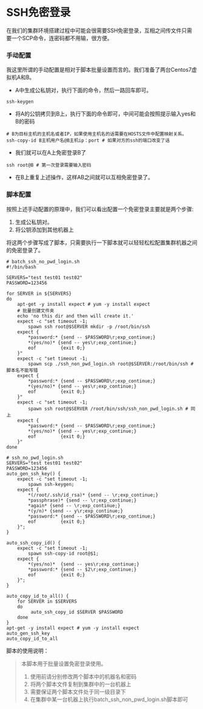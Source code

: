 # SSH免密登录

在我们的集群环境搭建过程中可能会很需要SSH免密登录，互相之间传文件只需要一个SCP命令，连密码都不用输，很方便。

### 手动配置

我这里所谓的手动配置是相对于脚本批量设置而言的。我们准备了两台Centos7虚拟机A和B。

- A中生成公私钥对，执行下面的命令，然后一路回车即可。

```shell
ssh-keygen
```

- 将A的公钥拷贝到B上，执行下面的命令即可，中间可能会按照提示输入yes和B的密码

```shell
# B为目标主机的主机名或者IP，如果使用主机名的话需要在HOSTS文件中配置映射关系。
ssh-copy-id B主机用户名@B主机ip：port # 如果对方的ssh的端口改变了话
```

- 我们就可以在A上免密登录B了

```shell
ssh root@B # 第一次登录需要输入密码
```

- 在B上重复上述操作，这样AB之间就可以互相免密登录了。

### 脚本配置

按照上述手动配置的原理中，我们可以看出配置一个免密登录主要就是两个步骤:

1. 生成公私钥对。
2. 将公钥添加到其他机器上

将这两个步骤写成了脚本，只需要执行一下脚本就可以轻轻松松配置集群机器之间的免密登录了。

```shell
# batch_ssh_no_pwd_login.sh
#!/bin/bash

SERVERS="test test01 test02"
PASSWORD=123456

for SERVER in ${SERVERS}
do
	apt-get -y install expect # yum -y install expect
	# 批量创建文件夹
	echo 'no this dir and then will create it.'
	expect -c "set timeout -1;
		spawn ssh root@$SERVER mkdir -p /root/bin/ssh
	expect {
		*password:* {send -- $PASSWORD\r;exp_continue;}
		*(yes/no)* {send -- yes\r;exp_continue;}
		eof         {exit 0;}
	}"
    expect -c "set timeout -1;
		spawn scp ./ssh_non_pwd_login.sh root@$SERVER:/root/bin/ssh # 脚本名不能写错
	expect {
		*password:* {send -- $PASSWORD\r;exp_continue;}
		*(yes/no)* {send -- yes\r;exp_continue;}
		eof         {exit 0;}
	}"
	expect -c "set timeout -1;
		spawn ssh root@$SERVER /root/bin/ssh/ssh_non_pwd_login.sh # 同上
	expect {
		*password:* {send -- $PASSWORD\r;exp_continue;}
		*(yes/no)* {send -- yes\r;exp_continue;}
		eof         {exit 0;}
	}"
done

```

```shell
# ssh_no_pwd_login.sh
SERVERS="test test01 test02"
PASSWORD=123456
auto_gen_ssh_key() {
    expect -c "set timeout -1;
    	spawn ssh-keygen;
	expect {
	    *(/root/.ssh/id_rsa)* {send -- \r;exp_continue;}
		*passphrase)* {send -- \r;exp_continue;}
		*again*	{send -- \r;exp_continue;}
		*(y/n)* {send -- y\r;exp_continue;}
		*password:* {send -- $PASSWORD\r;exp_continue;}
		eof         {exit 0;}
	}";
}

auto_ssh_copy_id() {
	expect -c "set timeout -1;
    	spawn ssh-copy-id root@$1;
	expect {
	    *(yes/no)*  {send -- yes\r;exp_continue;}
	    *password:* {send -- $2\r;exp_continue;}
	    eof         {exit 0;}
	}";
}

auto_copy_id_to_all() {
	for SERVER in $SERVERS
    do
         auto_ssh_copy_id $SERVER $PASSWORD
    done
}
apt-get -y install expect # yum -y install expect
auto_gen_ssh_key
auto_copy_id_to_all
```

脚本的使用说明：

> 本脚本用于批量设置免密登录使用。
>
> 1. 使用前请分别修改两个脚本中的机器名和密码
> 2. 将两个脚本文件复制到集群中的一台机器上
> 3. 需要保证两个脚本文件处于同一级目录下
> 4. 在集群中某一台机器上执行batch_ssh_non_pwd_login.sh脚本即可

